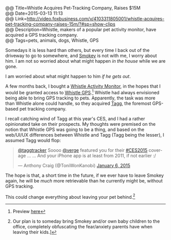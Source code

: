@@ Title=Whistle Acquires Pet-Tracking Company, Raises $15M  
@@ Date=2015-03-13 11:13  
@@ Link=http://video.foxbusiness.com/v/4103311805001/whistle-acquires-pet-tracking-company-raises-15m/?#sp=show-clips  
@@ Description=Whistle, makers of a popular pet activity monitor, have acquired a GPS tracking company.  
@@ Tags=pets, animals, dogs, Whistle, GPS  

Somedays it is less hard than others, but every time I back out of the driveway to go to somewhere, and [Smokey][twitter] is not with me, I worry about him. I am not so worried about what might happen *in the house* while we are gone.

I am worried about what might happen to him *if he gets out*.

A few months back, I bought a [Whistle Activity Monitor][whistle], in the hopes that I would be granted access to [Whistle GPS][archive].[^pr] Whistle had always envisioned being able to bring GPS tracking to pets. Apparently, the task was more than Whistle alone could handle, so they acquired [Tagg][pettracker], the foremost GPS-based pet tracking company. 

I recall catching wind of Tagg at this year's CES, and I had a rather opinionated take on their prospects. My thoughts were premised on the notion that Whistle GPS was going to be a thing, and based on the web/UI/UX differences between Whistle and Tagg (Tagg being the lesser), I assumed Tagg would flop:

<blockquote class="twitter-tweet" lang="en"><p><a href="https://twitter.com/taggtracker">@taggtracker</a> Soooo <a href="https://twitter.com/verge">@verge</a> featured you for their <a href="https://twitter.com/hashtag/CES2015?src=hash">#CES2015</a> coverage ...&#10;&#10;... And your iPhone app is at least from 2011, if not earlier :/</p>&mdash; Anthony Craig (@ToniWonKanobi) <a href="https://twitter.com/ToniWonKanobi/status/552312590064709634">January 6, 2015</a></blockquote> <script async src="//platform.twitter.com/widgets.js" charset="utf-8"></script>

The hope is that, a short time in the future, if we ever have to leave Smokey again, he will be *much* more retrievable than he currently might be, without GPS tracking.

This could change everything about leaving your pet behind.[^op]

[^pr]: Preview [here][cnet]
[^op]: Our plan is to someday bring Smokey and/or own baby children to the office, completely obfuscating the fear/anxiety parents have when leaving their kids.]

[archive]: https://web.archive.org/web/20141010180630/http://www.whistle.com/gps/
[cnet]: http://www.cnet.com/news/whistle-bringing-gps-to-second-generation-dog-wearable/
[pettracker]: http://www.pettracker.com/
[twitter]: http://www.twitter.com/smokeythedingo
[whistle]: http://www.whistle.com/product/